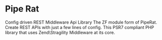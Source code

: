 Pipe Rat
========

Config driven REST Middleware Api Library
The ZF module form of PipeRat. Create REST APIs with just a few lines of config. This PSR7 compliant PHP library that uses Zend\Stragility Middleware at its core.
